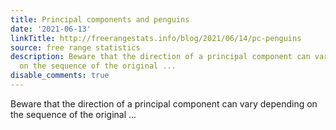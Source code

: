```yaml
---
title: Principal components and penguins
date: '2021-06-13'
linkTitle: http://freerangestats.info/blog/2021/06/14/pc-penguins
source: free range statistics
description: Beware that the direction of a principal component can vary depending
  on the sequence of the original ...
disable_comments: true
---
```

Beware that the direction of a principal component can vary depending on the sequence of the original ...